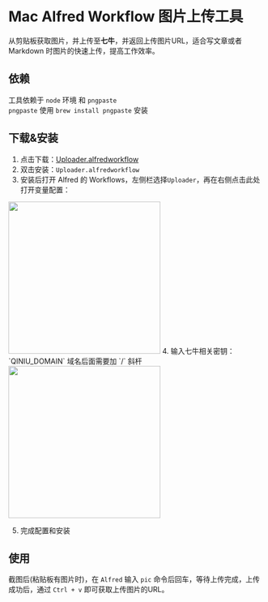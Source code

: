 # Mac Alfred Workflow 图片上传工具  

从剪贴板获取图片，并上传至<strong>七牛</strong>，并返回上传图片URL，适合写文章或者 Markdown 时图片的快速上传，提高工作效率。  

## 依赖  
工具依赖于 `node` 环境 和 `pngpaste`  
`pngpaste` 使用 `brew install pngpaste` 安装

## 下载&安装
1. 点击下载：<a href="https://ffx0s.github.io/MacWorkflowUploader/Uploader.alfredworkflow">Uploader.alfredworkflow</a>  
2. 双击安装：`Uploader.alfredworkflow`  
3. 安装后打开 Alfred 的 Workflows，左侧栏选择`Uploader`，再在右侧点击此处打开变量配置：  
<img src="http://static.webfed.cn/Fuu2GjeiXjy3EgJVh5Lofu6qwlDO" width="300">  
4. 输入七牛相关密钥：
`QINIU_DOMAIN` 域名后面需要加 `/` 斜杆  
<img src="http://static.webfed.cn/Fp2lhqsAuQCVhrQ_j7c5PtuHfCLa" width="300"> 

5. 完成配置和安装 

## 使用  
截图后(粘贴板有图片时)，在 `Alfred` 输入 `pic` 命令后回车，等待上传完成，上传成功后，通过 `Ctrl + v` 即可获取上传图片的URL。
